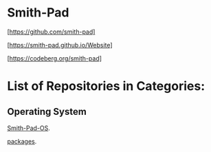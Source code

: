# Smith-Pad




[https://github.com/smith-pad]

[https://smith-pad.github.io/Website]

[https://codeberg.org/smith-pad]


# List of Repositories in Categories:

## Operating System

[Smith-Pad-OS](https://codeberg.org/smith-pad/smith-pad-os).

[packages](https://codeberg.org/smith-pad/packages).
